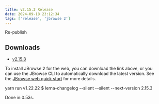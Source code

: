 ```yaml
---
title: v2.15.3 Release
date: 2024-09-18 23:12:34
tags: ['release', 'jbrowse 2']
---
```


Re-publish

## Downloads

- [v2.15.3](https://github.com/GMOD/jbrowse-components/releases/tag/v2.15.3)

To install JBrowse 2 for the web, you can download the link above, or you can
use the JBrowse CLI to automatically download the latest version. See the
[JBrowse web quick start](https://jbrowse.org/jb2/docs/quickstart_web) for more
details.

yarn run v1.22.22 $ lerna-changelog --silent --silent --next-version 2.15.3

Done in 0.53s.
